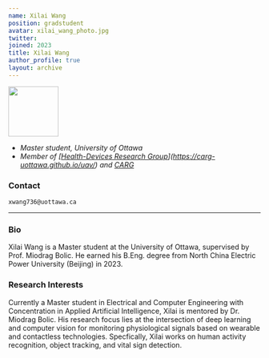 ```yaml
---
name: Xilai Wang
position: gradstudent
avatar: xilai_wang_photo.jpg
twitter:
joined: 2023
title: Xilai Wang
author_profile: true
layout: archive
---
```


<img  width="100"  src="{{site.baseurl}}/images/people/{{page.avatar}}"  data-action="zoom">

-  _Master student, University of Ottawa_<br>
-  _Member of [[Health-Devices Research Group](https://carg-uottawa.github.io/health-devices/)](https://carg-uottawa.github.io/uav/) and [CARG](https://carg-uottawa.github.io/)_


### Contact

<i  class="fa fa-envelope-o"></i> `xwang736@uottawa.ca`<br>

<hr>

### Bio

Xilai Wang is a Master student at the University of Ottawa, supervised by Prof. Miodrag Bolic. He earned his B.Eng. degree from North China Electric Power University (Beijing) in 2023.

### Research Interests

Currently a Master student in Electrical and Computer Engineering with Concentration in Applied Artificial Intelligence, Xilai is mentored by Dr. Miodrag Bolic. His research focus lies at the intersection of deep learning and computer vision for monitoring physiological signals based on wearable and contactless technologies. Specfically, Xilai works on human activity recognition, object tracking, and vital sign detection.
